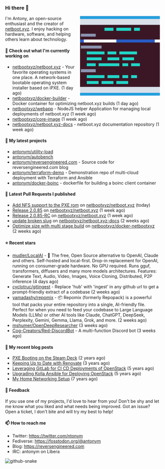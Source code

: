 
### Hi there 👋

<img align="right" src="https://raw.githubusercontent.com/antonym/antonym/master/assets/nbxyz.png" width="260">

I'm Antony, an open-source enthusiast and the creator of [netboot.xyz](https://netboot.xyz). I enjoy 
hacking on hardware, software, and helping others learn about technology. 

#### 👷 Check out what I'm currently working on

- [netbootxyz/netboot.xyz](https://github.com/netbootxyz/netboot.xyz) - Your favorite operating systems in one place.  A network-based bootable operating system installer based on iPXE. (1 day ago)
- [netbootxyz/docker-builder](https://github.com/netbootxyz/docker-builder) - Docker container for optimizing netboot.xyz builds (1 day ago)
- [netbootxyz/webapp](https://github.com/netbootxyz/webapp) - NodeJS helper Application for managing local deployments of netboot.xyz (1 week ago)
- [netbootxyz/core-image](https://github.com/netbootxyz/core-image) (1 week ago)
- [netbootxyz/netboot.xyz-docs](https://github.com/netbootxyz/netboot.xyz-docs) - netboot.xyz documentation repository (1 week ago)

#### 🌱 My latest projects

- [antonym/utility-load](https://github.com/antonym/utility-load)
- [antonym/autobench](https://github.com/antonym/autobench)
- [antonym/reversengineered.com](https://github.com/antonym/reversengineered.com) - Source code for reversengineered.com blog
- [antonym/terraform-demo](https://github.com/antonym/terraform-demo) - Demonstration repo of multi-cloud deployment with Terraform and Ansible
- [antonym/docker-boinc](https://github.com/antonym/docker-boinc) - dockerfile for building a boinc client container

#### 🔨 Latest Pull Requests I published

- [Add NFS support to the PXE rom](https://github.com/netbootxyz/netboot.xyz/pull/1587) on [netbootxyz/netboot.xyz](https://github.com/netbootxyz/netboot.xyz) (today)
- [Release 2.0.85](https://github.com/netbootxyz/netboot.xyz/pull/1577) on [netbootxyz/netboot.xyz](https://github.com/netbootxyz/netboot.xyz) (1 week ago)
- [Release 2.0.85-RC](https://github.com/netbootxyz/netboot.xyz/pull/1576) on [netbootxyz/netboot.xyz](https://github.com/netbootxyz/netboot.xyz) (1 week ago)
- [update broken slug](https://github.com/netbootxyz/netboot.xyz-docs/pull/129) on [netbootxyz/netboot.xyz-docs](https://github.com/netbootxyz/netboot.xyz-docs) (2 weeks ago)
- [Optimize size with multi stage build](https://github.com/netbootxyz/docker-netbootxyz/pull/82) on [netbootxyz/docker-netbootxyz](https://github.com/netbootxyz/docker-netbootxyz) (2 weeks ago)

#### ⭐ Recent stars

- [mudler/LocalAI](https://github.com/mudler/LocalAI) - :robot: The free, Open Source alternative to OpenAI, Claude and others. Self-hosted and local-first. Drop-in replacement for OpenAI,  running on consumer-grade hardware. No GPU required. Runs gguf, transformers, diffusers and many more models architectures. Features: Generate Text, Audio, Video, Images, Voice Cloning, Distributed, P2P inference (4 days ago)
- [cyclotruc/gitingest](https://github.com/cyclotruc/gitingest) - Replace &#39;hub&#39; with &#39;ingest&#39; in any github url to get a prompt-friendly extract of a codebase  (2 weeks ago)
- [yamadashy/repomix](https://github.com/yamadashy/repomix) - 📦 Repomix (formerly Repopack) is a powerful tool that packs your entire repository into a single, AI-friendly file. Perfect for when you need to feed your codebase to Large Language Models (LLMs) or other AI tools like Claude, ChatGPT, DeepSeek, Perplexity, Gemini, Gemma, Llama, Grok, and more. (2 weeks ago)
- [mshumer/OpenDeepResearcher](https://github.com/mshumer/OpenDeepResearcher) (3 weeks ago)
- [Cog-Creators/Red-DiscordBot](https://github.com/Cog-Creators/Red-DiscordBot) - A multi-function Discord bot (3 weeks ago)

#### 📜 My recent blog posts

- [PXE Booting on the Steam Deck](https://www.reversengineered.com/2022/08/02/pxe-booting-on-the-steam-deck/) (2 years ago)
- [Keeping Up to Date with Renovate](https://www.reversengineered.com/2022/03/13/keeping-up-to-date-with-renovate/) (3 years ago)
- [Leveraging GitLab for CI CD Deployments of OpenStack](https://www.reversengineered.com/2019/08/13/leveraging-gitlab-for-ci-cd-deployments-of-openstack/) (5 years ago)
- [Upgrading Kolla Ansible for Deploying OpenStack](https://www.reversengineered.com/2019/05/10/upgrading-kolla-ansible-for-deploying-openstack/) (5 years ago)
- [My Home Networking Setup](https://www.reversengineered.com/2017/07/29/my-home-networking-setup/) (7 years ago)

#### 💬 Feedback

If you use one of my projects, I'd love to hear from you! Don't be shy and let me know what you liked
and what needs being improved. Got an issue? Open a ticket, I don't bite and will try my best to help!

#### 📫 How to reach me

- Twitter: https://twitter.com/ntonym
- Fediverse: https://fosstodon.org/@antonym
- Blog: https://reversengineered.com
- IRC: antonym on Libera
<picture>
  <source media="(prefers-color-scheme: dark)" srcset="https://raw.githubusercontent.com/antonym/antonym/output/github-contribution-grid-snake-dark.svg" />
  <source media="(prefers-color-scheme: light)" srcset="https://raw.githubusercontent.com/antonym/antonym/output/github-contribution-grid-snake.svg" />
  <img alt="github-snake" src="github-snake.svg" />
</picture>
